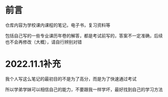 # 前言
仓库内容为学校课内课程的笔记，电子书，复习资料等

包括自己写的一些专业课历年卷的解答，都是考试前写的，答案不一定准确，后续也不会再修改（大概），请自行辨别对错



# 2022.11.1补充

我个人写这么笔记的最初目的不是为了高分，而是为了快速通过考试

所以学弟学妹可以相信自己的能力，不要跟我一样学坏，最好找到自己的学习方法
